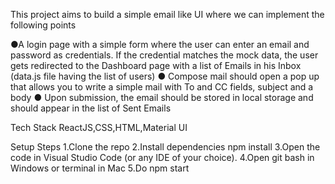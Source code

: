 This project aims to build a simple email like UI where we can implement the following points

●A login page with a simple form where the user can enter an email and password as
credentials. If the credential matches the mock data, the user gets redirected to the Dashboard page with a list of Emails in his Inbox (data.js file having the list of users)
● Compose mail should open a pop up that allows you to write a simple mail with To and CC fields, subject and a body
● Upon submission, the email should be stored in local storage and should appear in the list of Sent Emails

Tech Stack
ReactJS,CSS,HTML,Material UI

Setup Steps
1.Clone the repo
2.Install dependencies npm install
3.Open the code in Visual Studio Code (or any IDE of your choice).
4.Open git bash in Windows or terminal in Mac
5.Do npm start


